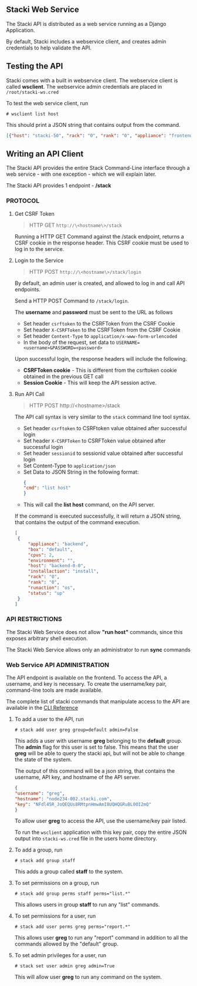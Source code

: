 
## Stacki Web Service

The Stacki API is distributed as a web service running as a Django Application.

By default, Stacki includes a webservice client, and creates admin credentials
to help validate the API.

## Testing the API

Stacki comes with a built in webservice client. The webservice client is called
**wsclient**. The webservice admin credentials are placed in `/root/stacki-ws.cred`

To test the web service client, run
```shell
# wsclient list host
```

This should print a JSON string that contains output
from the command.
```json
[{"host": "stacki-50", "rack": "0", "rank": "0", "appliance": "frontend", "os": "redhat", "box": "default", "environment": null, "osaction": "default", "installaction": "default", "status": "up", "comment": null}, {"host": "backend-0-0", "rack": "0", "rank": "0", "appliance": "backend", "os": "redhat", "box": "default", "environment": null, "osaction": "default", "installaction": "console", "status": "up", "comment": null}, {"host": "backend-0-1", "rack": "0", "rank": "1", "appliance": "backend", "os": "redhat", "box": "default", "environment": null, "osaction": "default", "installaction": "console", "status": "up", "comment": null}, {"host": "backend-0-2", "rack": "0", "rank": "2", "appliance": "backend", "os": "redhat", "box": "default", "environment": null, "osaction": "default", "installaction": "console", "status": "up", "comment": null}, {"host": "backend-0-3", "rack": "0", "rank": "3", "appliance": "backend", "os": "redhat", "box": "default", "environment": null, "osaction": "default", "installaction": "console", "status": "up", "comment": null}, {"host": "backend-0-4", "rack": "0", "rank": "4", "appliance": "backend", "os": "redhat", "box": "default", "environment": null, "osaction": "default", "installaction": "console", "status": "up", "comment": null}]
```

## Writing an API Client

The Stacki API provides the entire Stack Command-Line interface through a web
service - with one exception - which we will explain later.

The Stacki API provides 1 endpoint - **/stack**

### PROTOCOL

1. Get CSRF Token

   > HTTP GET `http://\<hostname\>/stack`

   Running a HTTP GET Command against the /stack
   endpoint, returns a CSRF cookie in the response
   header. This CSRF cookie must be used to log
   in to the service.

1. Login to the Service

   > HTTP POST `http://\<hostname\>/stack/login`

   By default, an admin user is created, and allowed
   to log in and call API endpoints.

   Send a HTTP POST Command to `/stack/login`.

   The **username** and **password** must be sent to the URL
   as follows
   * Set header `csrftoken` to the CSRFToken from the CSRF Cookie
   * Set header `X-CSRFToken` to the CSRFToken from the CSRF Cookie
   * Set header `Content-Type` to `application/x-www-form-urlencoded`
   * In the body of the request, set data to `USERNAME=<username>&PASSWORD=<password>`

   Upon successful login, the response headers will include the following.
   * **CSRFToken cookie** - This is different from the csrftoken cookie obtained
     in the previous GET call
   * **Session Cookie** - This will keep the API session active.


1. Run API Call

   > HTTP POST http://\<hostname\>/stack

   The API call syntax is very similar to the `stack` command line tool
   syntax.
   * Set header `csrftoken` to CSRFtoken value obtained after successful login
   * Set header `X-CSRFToken` to CSRFToken value obtained after successful login
   * Set header `sessionid` to sessionid value obtained after successful login
   * Set Content-Type to `application/json`
   * Set Data to JSON String in the following format:
     ```json
     {
     "cmd": "list host"
     }
     ```
   * This will call the **list host** command, on the API server.

   If the command is executed successfully, it will return
   a JSON string, that contains the output of the command execution.
   ```json
   [
    {
        "appliance": "backend",
        "box": "default",
        "cpus": 2,
        "environment": "",
        "host": "backend-0-0",
        "installaction": "install",
        "rack": "0",
        "rank": "0",
        "runaction": "os",
        "status": "up"
    }
   ]
   ```

### API RESTRICTIONS

The Stacki Web Service does not allow **"run host"** commands, since this
exposes arbitrary shell execution.

The Stacki Web Service allows only an administrator to run **sync** commands

### Web Service API ADMINISTRATION

The API endpoint is available on the frontend. To access the API, a username,
and key is necessary. To create the username/key pair, command-line tools are
made available.

The complete list of stacki commands that manipulate access to the API are
available in the [CLI Reference](stacki-CLI-documentation)

1. To add a user to the API, run
   ```shell
   # stack add user greg group=default admin=False
   ```
   This adds a user with username **greg** belonging to the
   **default** group. The **admin** flag for this user is
   set to false. This means that the user **greg** will be
   able to query the stacki api, but will not be able to
   change the state of the system.

   The output of this command will be a json string, that
   contains the username, API key, and hostname of the API
   server.
   ```json
   {
   "username": "greg",
   "hostname": "node234-002.stacki.com",
   "key": "NFdl45R_JoQEQUs8RMtpnHmwAmI8UQHQGRuBL0OI2mQ"
   }
   ```
   To allow user **greg** to access the API, use the
   username/key pair listed.

   To run the `wsclient` application with this key pair,
   copy the entire JSON output into `stacki-ws.cred` file in
   the users home directory.

1. To add a group, run
   ```shell
   # stack add group staff
   ```
   This adds a group called **staff** to the system.

1. To set permissions on a group, run
   ```shell
   # stack add group perms staff perms="list.*"
   ```
   This allows users in group **staff** to run any "list"
   commands.

1. To set permissions for a user, run
   ```shell
   # stack add user perms greg perms="report.*"
   ```
   This allows user **greg** to run any "report" command in
   addition to all the commands allowed by the "default"
   group.

1. To set admin privileges for a user, run
   ```shell
   # stack set user admin greg admin=True
   ```
   This will allow user **greg** to run any command on the
   system.
